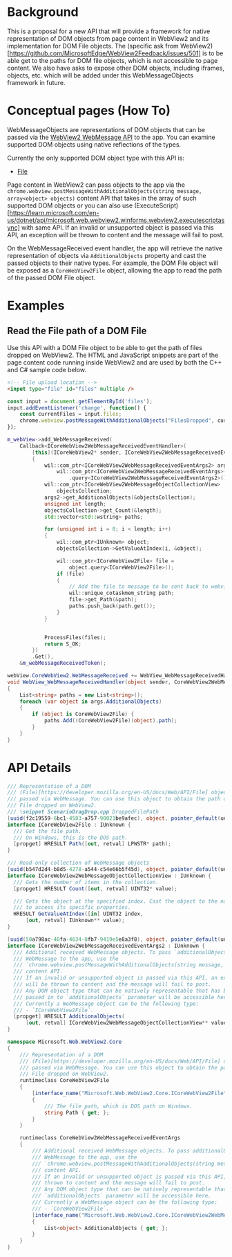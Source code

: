 # Background
This is a proposal for a new API that will provide a framework for native representation of DOM
objects from page content in WebView2 and its implementation for DOM File objects. The (specific ask
from WebView2)[https://github.com/MicrosoftEdge/WebView2Feedback/issues/501] is to be able get to
the paths for DOM file objects, which is not accessible to page content. We also have asks to
expose other DOM objects, including iframes, <object> objects, etc. which will be added under this
WebMessageObjects framework in future.

# Conceptual pages (How To)

WebMessageObjects are representations of DOM objects that can be passed via the [WebView2 WebMessage
API](https://learn.microsoft.com/en-us/dotnet/api/microsoft.web.webview2.core.corewebview2webmessagereceivedeventargs)
to the app. You can examine supported DOM objects using native reflections of the types.

Currently the only supported DOM object type with this API is:
- [File](https://developer.mozilla.org/en-US/docs/Web/API/File)

Page content in WebView2 can pass objects to the app via the
`chrome.webview.postMessageWithAdditionalObjects(string message, array<object> objects)` content API
that takes in the array of such supported DOM objects or you can also use
(ExecuteScript)[https://learn.microsoft.com/en-us/dotnet/api/microsoft.web.webview2.winforms.webview2.executescriptasync]
with same API. If an invalid or unsupported object is passed via this API, an exception will be
thrown to content and the message will fail to post.

On the WebMessageReceived event handler, the app will retrieve the native representation of objects
via `AdditionalObjects` property and cast the passed objects to their native types. For example, the
DOM File object will be exposed as a `CoreWebView2File` object, allowing the app to read the path of
the passed DOM File object.

# Examples
## Read the File path of a DOM File

Use this API with a DOM File object to be able to get the path of files dropped on WebView2. The
HTML and JavaScript snippets are part of the page content code running inside WebView2 and are
used by both the C++ and C# sample code below.

```html
<!-- File upload location -->
<input type="file" id="files" multiple />
```

```javascript
const input = document.getElementById('files');
input.addEventListener('change', function() {
    const currentFiles = input.files;
    chrome.webview.postMessageWithAdditionalObjects("FilesDropped", curFiles);
});
```

```cpp
m_webView->add_WebMessageReceived(
    Callback<ICoreWebView2WebMessageReceivedEventHandler>(
        [this](ICoreWebView2* sender, ICoreWebView2WebMessageReceivedEventArgs* args)
        {
            wil::com_ptr<ICoreWebView2WebMessageReceivedEventArgs2> args2 =
                wil::com_ptr<ICoreWebView2WebMessageReceivedEventArgs>(args)
                    .query<ICoreWebView2WebMessageReceivedEventArgs2>();
            wil::com_ptr<ICoreWebView2WebMessageObjectCollectionView>
                objectsCollection;
            args2->get_AdditionalObjects(&objectsCollection);
            unsigned int length;
            objectsCollection->get_Count(&length);
            std::vector<std::wstring> paths;

            for (unsigned int i = 0; i < length; i++)
            {
                wil::com_ptr<IUnknown> object;
                objectsCollection->GetValueAtIndex(i, &object);

                wil::com_ptr<ICoreWebView2File> file =
                    object.query<ICoreWebView2File>();
                if (file)
                {
                    // Add the file to message to be sent back to webview
                    wil::unique_cotaskmem_string path;
                    file->get_Path(&path);
                    paths.push_back(path.get());
                }
            }


            ProcessFiles(files);
            return S_OK;
        })
        .Get(),
    &m_webMessageReceivedToken);
```

```c#
webView.CoreWebView2.WebMessageReceived += WebView_WebMessageReceivedHandler;
void WebView_WebMessageReceivedHandler(object sender, CoreWebView2WebMessageReceivedEventArgs args)
{
    List<string> paths = new List<string>();
    foreach (var object in args.AdditionalObjects)
    {
        if (object is CoreWebView2File) {
            paths.Add((CoreWebView2File)(object).path);
        }
    }
}
```

# API Details
```c#
/// Representation of a DOM
/// (File)[https://developer.mozilla.org/en-US/docs/Web/API/File] object
/// passed via WebMessage. You can use this object to obtain the path of a 
/// File dropped on WebView2.
/// \snippet ScenarioDragDrop.cpp DroppedFilePath
[uuid(f2c19559-6bc1-4583-a757-90021be9afec), object, pointer_default(unique)]
interface ICoreWebView2File : IUnknown {
  /// Get the file path.
  /// On Windows, this is the DOS path.
  [propget] HRESULT Path([out, retval] LPWSTR* path);
}

/// Read-only collection of WebMessage objects
[uuid(b547d2d4-b8d5-4278-a544-c54e66b5f45d), object, pointer_default(unique)]
interface ICoreWebView2WebMessageObjectCollectionView : IUnknown {
  /// Gets the number of items in the collection.
  [propget] HRESULT Count([out, retval] UINT32* value);

  /// Gets the object at the specified index. Cast the object to the native type
  /// to access its specific properties.
  HRESULT GetValueAtIndex([in] UINT32 index,
      [out, retval] IUnknown** value);
}

[uuid(50a798ac-40fa-4634-8fb7-9419e5e8a3f8), object, pointer_default(unique)]
interface ICoreWebView2WebMessageReceivedEventArgs2 : IUnknown {
  /// Additional received WebMessage objects. To pass `additionalObjects` via
  /// WebMessage to the app, use the
  /// `chrome.webview.postMessageWithAdditionalObjects(string message, array<object> additionalObjects)`
  /// content API.
  /// If an invalid or unsupported object is passed via this API, an exception
  /// will be thrown to content and the message will fail to post.
  /// Any DOM object type that can be natively representable that has been
  /// passed in to `additionalObjects` parameter will be accessible here.
  /// Currently a WebMessage object can be the following type:
  /// - `ICoreWebView2File`.
  [propget] HRESULT AdditionalObjects(
      [out, retval] ICoreWebView2WebMessageObjectCollectionView** value);
}
```

```c#
namespace Microsoft.Web.WebView2.Core
{
    /// Representation of a DOM
    /// (File)[https://developer.mozilla.org/en-US/docs/Web/API/File] object
    /// passed via WebMessage. You can use this object to obtain the path of a 
    /// File dropped on WebView2.
    runtimeclass CoreWebView2File
    {
        [interface_name("Microsoft.Web.WebView2.Core.ICoreWebView2File")]
        {
            /// The file path, which is DOS path on Windows.
            string Path { get; };
        }
    }

    runtimeclass CoreWebView2WebMessageReceivedEventArgs
    {
        /// Additional received WebMessage objects. To pass additionalObjects via
        /// WebMessage to the app, use the
        /// `chrome.webview.postMessageWithAdditionalObjects(string message, array<object> additionalObjects)`
        /// content API.
        /// If an invalid or unsupported object is passed via this API, an exception will be
        /// thrown to content and the message will fail to post.
        /// Any DOM object type that can be natively representable that has been passed in to
        /// `additionalObjects` parameter will be accessible here.
        /// Currently a WebMessage object can be the following type:
        /// - `CoreWebView2File`.
        [interface_name("Microsoft.Web.WebView2.Core.ICoreWebView2WebMessageReceivedEventArgs2")]
        {
            List<object> AdditionalObjects { get; };
        }
    }
}
```
